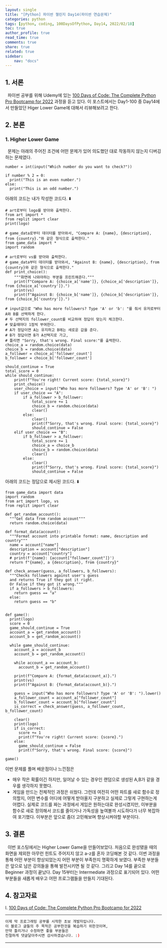 ```yaml
---
layout: single
title: "[Python] 파이썬 챌린지 Day14(파이썬 연습문제)"
categories: python
tags: [python, coding, 100DaysOfPython, Day14, 2022/02/18]
toc: true
author_profile: true
read_time: true
comments: true
share: true
related: true
sidebar: 
    nav: "docs"
---
```


## 1. 서론

&nbsp;&nbsp;파이썬 공부를 위해 Udemy에 있는 [100 Days of Code: The Complete Python Pro Bootcamp for 2022](https://www.udemy.com/course/100-days-of-code/) 과정을 듣고 있다. 이 포스트에서는 Day1-100 중 Day14에서 만들었던 Higer Lower Game에 대해서 리뷰해보려고 한다.

## 2. 본론

### 1. Higher Lower Game

&nbsp;&nbsp;문제는 아래의 주어진 조건에 어떤 문제가 있어 의도했던 대로 작동하지 않는지 디버깅하는 문제였다.

```
number = int(input("Which number do you want to check?"))

if number % 2 = 0:
  print("This is an even number.")
else:
  print("This is an odd number.")
```

아래의 코드는 내가 작성한 코드다. ⬇️

```
# art로부터 logo를 받아와 출력한다.
from art import *
from replit import clear
print(logo)

# game_data로부터 데이터를 받아와서, "Compare A: {name}, {description}, from {country}."와 같은 형식으로 출력한다."
from game_data import *
import random

# art로부터 vs를 받아와 출력한다.
# game_data부터 데이터를 받아와서, "Against B: {name}, {description}, from {country}와 같은 형식으로 출력한다."
def print_choice():
	"""화면에 나와야하는 부분을 프린트해준다."""
	print(f"Compare A: {choice_a['name']}, {choice_a['description']}, from {choice_a['country']}.")
	print(vs)
	print(f"Against B: {choice_b['name']}, {choice_b['description']}, from {choice_b['country']}.")

# input값으로 "Who has more followers? Type 'A' or 'b': "를 줘서 유저로부터 A와 B를 선택하게 한다.
# 두 선택지의 follower_count를 비교하여 정답이 맞는지 체크한다.
# 맞출때마다 1점씩 부여한다.
# A가 정답이면 A는 유지하고 B에는 새로운 값을 준다.
# B가 정답이면 B가 A선택지로 가고, 
# 틀리면 "Sorry, that's wrong. Final score:"를 출력한다.
choice_a = random.choice(data)
choice_b = random.choice(data)
a_follower = choice_a['follower_count']
b_follower = choice_b['follower_count']

should_continue = True
total_score = 0
while should_continue:
	print(f"You're right! Current score: {total_score}")
	print_choice()
	user_choice = input("Who has more followers? Type 'A' or 'B': ")
	if user_choice == "A":
		if a_follower > b_follower:
			total_score += 1
			choice_b = random.choice(data)
			clear()
		else:
			clear()
			print(f"Sorry, that's wrong. Final score: {total_score}")
			should_continue = False
	elif user_choice == "B":
		if b_follower > a_follower:
			total_score += 1
			choice_a = choice_b
			choice_b = random.choice(data)
			clear()
		else:
			clear()
			print(f"Sorry, that's wrong. Final score: {total_score}")
			should_continue = False
```

아래의 코드는 정답으로 제시된 코드다. ⬇️
```
from game_data import data
import random
from art import logo, vs
from replit import clear

def get_random_account():
  """Get data from random account"""
  return random.choice(data)

def format_data(account):
  """Format account into printable format: name, description and country"""
  name = account["name"]
  description = account["description"]
  country = account["country"]
  # print(f'{name}: {account["follower_count"]}')
  return f"{name}, a {description}, from {country}"

def check_answer(guess, a_followers, b_followers):
  """Checks followers against user's guess 
  and returns True if they got it right.
  Or False if they got it wrong.""" 
  if a_followers > b_followers:
    return guess == "a"
  else:
    return guess == "b"


def game():
  print(logo)
  score = 0
  game_should_continue = True
  account_a = get_random_account()
  account_b = get_random_account()

  while game_should_continue:
    account_a = account_b
    account_b = get_random_account()

    while account_a == account_b:
      account_b = get_random_account()

    print(f"Compare A: {format_data(account_a)}.")
    print(vs)
    print(f"Against B: {format_data(account_b)}.")
    
    guess = input("Who has more followers? Type 'A' or 'B': ").lower()
    a_follower_count = account_a["follower_count"]
    b_follower_count = account_b["follower_count"]
    is_correct = check_answer(guess, a_follower_count, b_follower_count)

    clear()
    print(logo)
    if is_correct:
      score += 1
      print(f"You're right! Current score: {score}.")
    else:
      game_should_continue = False
      print(f"Sorry, that's wrong. Final score: {score}")

game()
```

이번 문제를 풀며 배운점이나 느낀점은
- 매우 작은 확률이긴 하지만, 일어날 수 있는 경우인 랜덤으로 생성된 A,B가 같을 경우를 생각하지 못했다.
- 게임을 만드는 전체적인 과정은 쉬웠다. 그런데 여전히 어떤 파트를 새로 함수로 정의할지, 어떤 변수를 어디에 어떻게 받아올지 구분하고 실제로 그렇게 구현하는게 어렵다. 실제로 코드를 짜는 과정에서 게임은 원하는대로 완성시켰지만, 이부분을 함수로 새로 정의해서 코드를 줄이거나 가독성을 높여볼까 시도하다가 너무 복잡하여 포기했다. 이부분은 앞으로 좀더 고민해보며 향상시켜야할 부분이다.


## 3. 결론

&nbsp;&nbsp;이번 포스팅에서는 Higher Lower Game을 만들어보았다. 처음으로 완성됐을 때의 화면을 제외한 아무런 힌트도 주어지지 않고 a-z를 혼자 코딩해본 것 같다. 이번 과정을 통해 어떤 부분이 향상되었는지 어떤 부분이 부족한지 명확하게 보였다. 부족한 부분들은 앞으로 남은 강의들을 통해 발전시키면 될 것 같다. 그리고 Day 14를 끝으로 Beginner 과정이 끝났다. Day 15부터는 Intermediate 과정으로 표기되어 있다. 어떤 부분들을 새롭게 배우고 어떤 프로그램들을 만들지 기대된다.

## 4. 참고자료

Ⅰ. [100 Days of Code: The Complete Python Pro Bootcamp for 2022](https://www.udemy.com/course/100-days-of-code/)

---

```bash
이제 막 프로그래밍 공부를 시작한 초보 개발자입니다.
이 블로그 글들의 주 목적은 공부한것을 복습하기 위한것이며, 
만약 틀리거나 수정하면 좋을 부분들은
친절하게 댓글달아주시면 감사하겠습니다. :)
```

---
